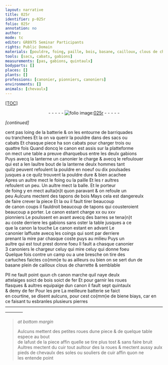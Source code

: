 ```yaml
---
layout: narrative
title: 025r
identifier: p-025r
folio: 025r
annotation: no
author:
mode: tc
editor: GR8975 Seminar Participants
rights: Public Domain
materials: [pouldre, foing, paille, bois, basane, cailloux, clous de charrette, fer, pierres, cuir]
tools: [sacs, cabats, gabions]
measurements: [pas, gabions, quintaulx]
bodyparts: []
places: []
plants: []
professions: [canonier, pionniers, canoniers]
environments: []
animals: [chevaulx]
---
```


<p><a href="{{site.url}}/{{base.url}}/diplomatic/">[TOC]</a></p><div class="folio" align="center">- - - - - <a href="http://gallica.bnf.fr/ark:/12148/btv1b10500001g/f55.item" target="_blank"><img src="https://cu-mkp.github.io/2017-workshop-edition/assets/photo-icon.png" alt="folio image: " style="display:inline-block; margin-bottom:-3px;"/>025r</a> - - - - - </div>  
 
*[continued]*
  
cent <span class="ms">pas</span> loing de la batterie & on les entourne de barriquades<br/> ou tranchees Et la on va querir la <span class="m">pouldre</span> dans des <span class="tl">sacs</span> ou<br/> <span class="tl">cabats</span> Et chasque piece ha son <span class="tl">cabats</span> pour charger trois ou<br/> quattre fois Quand doncq le canon est assis sur la platteforme<br/> on mect une table a preuve dharquebus entre les deulx <span class="ms"><span class="tl">gabions</span></span><br/> Puys avecq la lanterne un <span class="pro">canonier</span> le charge & avecq le refoulouer<br/> qui est a <span class="del">len</span> laultre bout de la lanterne deulx hommes tant<br/> quilz peuvent refoulent la <span class="m">pouldre</span> en noeuf ou dix poulsades<br/> jusques a ce quilz trouvent la <span class="m">pouldre</span> dure & bien acachee<br/> Apres un aultre mect le <span class="m">foing</span> ou la <span class="m">paille</span> Et les <span class="del">r</span> aultres<br/> refoulent un peu. Un aultre mect la balle. Et le porteur<br/> de <span class="m">foing</span> y en mect aulta{n}t quon paravant & on refoule un<br/> peu Aulcuns mectent des tapons de <span class="m">bois</span> Mays cela est dangereulx<br/> de faire crever la piece Et la ou il fault tirer beaucoup<br/> de <span class="del">canon</span> coups il fauldroit beaucoup de tapons qui cousteroient<br/> beaucoup a porter. Le canon estant charge xx ou xxv<br/> <span class="pro">pionniers</span> Le poulssent en avant avecq des barres se tena{n}t<br/> au coste derriere les <span class="tl">gabions</span> sans oster la table jusques a ce<br/> que la canon la touche Le canon estant en advant Le<br/> <span class="pro">canonier</span> laffuste avecq les coings qui sont par derriere<br/> prenant la mire par chasque coste puys au milieu Puys un<br/> aultre qui est tout prest donne foeu Il fault a chasque canon<span class="del">ier</span><br/> 3 <span class="pro">canoniers</span> le chargeur celuy qui mire celuy qui donne foeu<br/> Quelque fois contre un camp ou a une bresche on tire des<br/> cartuches faictes co{mm}e tu as ailleurs ou bien on se sert dun de<br/> <span class="m">basane</span> plein de <span class="m">cailloux</span> <span class="m">clous de charrette</span> & semblable<br/> 
 
<span class="del">P</span>Il ne fault point quun <span class="del">ch</span> canon marche quil naye deulx<br/> attelaiges soict de <span class="m">bois</span> soict de <span class="m">fer</span> Et pour garnir les roues<br/> flasques & aultres equipaige dun canon il fault sept <span class="ms">quintaulx</span><br/> & demy de <span class="m">fer</span> <span class="del">Pour les pre</span> La meilleure batterie se faict<br/> en courtine, se disent aulcuns, <span class="del">pour</span> cest co{mm}e de <span class="del">biene</span> biays, car en<br/> ce faisant tu esbranles plusieurs <span class="m">pierres</span>
 ———————————————————————————————————————— 
> *at bottom margin*
> 
> 
>   Aulcuns mettent des petites roues dune piece & de quelque table espece au bout<br/> de lafust de la piece affin quelle se tire plus tost & sans faire bruit<br/> Aultres mectent du <span class="m">cuir</span> tout aultour des <span class="del">la</span> roues & mectent aussy aulx<br/> pieds de <span class="al">chevaulx</span> des soles ou souliers de <span class="m">cuir</span> affin quon ne<br/> les entende point
 
